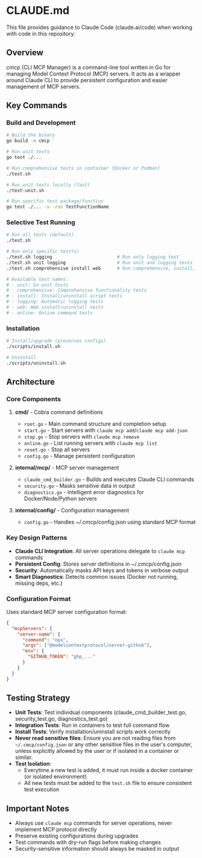 # CLAUDE.md

This file provides guidance to Claude Code (claude.ai/code) when working with code in this repository.

## Overview

cmcp (CLI MCP Manager) is a command-line tool written in Go for managing Model Context Protocol (MCP) servers. It acts as a wrapper around Claude CLI to provide persistent configuration and easier management of MCP servers.

## Key Commands

### Build and Development
```bash
# Build the binary
go build -o cmcp

# Run unit tests
go test ./...

# Run comprehensive tests in container (Docker or Podman)
./test.sh

# Run unit tests locally (fast)
./test-unit.sh

# Run specific test package/function
go test ./... -v -run TestFunctionName
```

### Selective Test Running
```bash
# Run all tests (default)
./test.sh

# Run only specific test(s)
./test.sh logging                        # Run only logging test
./test.sh unit logging                   # Run unit and logging tests
./test.sh comprehensive install web      # Run comprehensive, install, and web tests

# Available test names:
# - unit: Go unit tests
# - comprehensive: Comprehensive functionality tests
# - install: Install/uninstall script tests
# - logging: Automatic logging tests
# - web: Web install/uninstall tests
# - online: Online command tests
```

### Installation
```bash
# Install/upgrade (preserves configs)
./scripts/install.sh

# Uninstall
./scripts/uninstall.sh
```

## Architecture

### Core Components

1. **cmd/** - Cobra command definitions
   - `root.go` - Main command structure and completion setup
   - `start.go` - Start servers with `claude mcp add`/`claude mcp add-json`
   - `stop.go` - Stop servers with `claude mcp remove`
   - `online.go` - List running servers with `claude mcp list`
   - `reset.go` - Stop all servers
   - `config.go` - Manage persistent configuration

2. **internal/mcp/** - MCP server management
   - `claude_cmd_builder.go` - Builds and executes Claude CLI commands
   - `security.go` - Masks sensitive data in output
   - `diagnostics.go` - Intelligent error diagnostics for Docker/Node/Python servers

3. **internal/config/** - Configuration management
   - `config.go` - Handles ~/.cmcp/config.json using standard MCP format

### Key Design Patterns

- **Claude CLI Integration**: All server operations delegate to `claude mcp` commands
- **Persistent Config**: Stores server definitions in ~/.cmcp/config.json
- **Security**: Automatically masks API keys and tokens in verbose output
- **Smart Diagnostics**: Detects common issues (Docker not running, missing deps, etc.)

### Configuration Format

Uses standard MCP server configuration format:
```json
{
  "mcpServers": {
    "server-name": {
      "command": "npx",
      "args": ["@modelcontextprotocol/server-github"],
      "env": {
        "GITHUB_TOKEN": "ghp_..."
      }
    }
  }
}
```

## Testing Strategy

- **Unit Tests**: Test individual components (claude_cmd_builder_test.go, security_test.go, diagnostics_test.go)
- **Integration Tests**: Run in containers to test full command flow
- **Install Tests**: Verify installation/uninstall scripts work correctly
- **Never read sensitive files**: Ensure you are not reading files from `~/.cmcp/config.json` or any other sensitive files in the user's computer, unless explicitly allowed by the user or if isolated in a container or similar.
- **Test Isolation**: 
  * Everytime a new test is added, it must run inside a docker container (or isolated environment)
  * All new tests must be added to the `test.sh` file to ensure consistent test execution

## Important Notes

- Always use `claude mcp` commands for server operations, never implement MCP protocol directly
- Preserve existing configurations during upgrades
- Test commands with dry-run flags before making changes
- Security-sensitive information should always be masked in output
